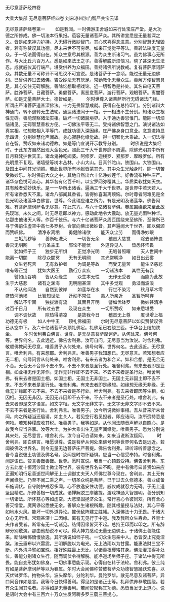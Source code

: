 <!-- { "loadSidebar": true } -->
无尽意菩萨经四卷


大乘大集部
无尽意菩萨经四卷
刘宋凉州沙门智严共宝云译


无尽意菩萨经卷第一
　　如是我闻。一时佛游王舍城如来行处宝庄严堂。是大功德之所修成。佛一切法本行果报。苞容无量诸菩萨众。其所讲宣悉是无量甚深之义。皆是如来神力护持。入无碍行微妙智门。其心欢喜得念进意。分别智慧无轻毁者。若有称赞叹其功德。尽未来世不可穷尽。如来正觉觉平等法。善转法轮度无量众。于一切法而得自在。知众生意尽其根源。善为众生断诸习气。虽为佛事心无所作。与大比丘六百万人。悉是如来法王之子。善得解脱断烦恼习。晓了甚深无生法忍。成就威仪其行端严。堪受供养为众福田。善持诸佛所说教戒。复有菩萨摩诃萨众。其数无量不可称计不可思议不可宣说。是诸菩萨于一念顷。能过无量无边佛刹。已曾供养过去诸佛。咨受妙法无有厌足。常勤教化无量众生。善解方便智慧具足。其心安住无碍解脱。善除忆想取相戏论。近一切智悉是补处。其名曰电天菩萨。胜诤菩萨。日藏菩萨。勇健菩萨。离恶意菩萨。游行菩萨。观眼菩萨。离闇菩萨。如是无量菩萨大士。德皆如是。
　　尔时世尊入诸菩萨所行无碍诸法门经。所谓庄严诸菩萨道甚深佛法。十力无畏智慧成就。获得自在总持印门。分别诸辩大神通门。转不退转无生法轮。通达诸法同于一相。于一相法不生分别。知诸众生根性无碍。善能观察诸法实相。破坏一切诸魔境界。入于通达善思惟门。能除一切烦恼诸见。无碍智慧善权方便。一切佛法平等无二。受持诸佛智慧之门。演说诸法如真实相。忆想取相入平等门。成就功德入深因缘。庄严佛身身口意业。念意进持显示四谛。分别妙慧化声闻故。身心寂静化缘觉故。得一切智化大乘故。入一切法得自在智。赞叹如来诸功德故。如是等门宣说开示教导分别。
　　时佛说是大集经时。于此东方自然出现大金色光。照此三千大千世界靡不周遍。除佛光明其中所有日月释梵护世天王。诸龙鬼神乾闼婆。阿修罗、迦楼罗、紧那罗．摩睺罗伽。所有光明悉不复现。诸墙壁等树木丛林。小山大山。目真邻陀山。铁围山。大铁围山。及国土中间其光彻照。若此世界所有地狱皆蒙其光。其中众生光触身时。除一切苦受微妙乐。尔时佛前大众之中。其地自然出六十亿净妙莲华。好香流布种种庄严。诸华杂色悦可众心。其华各有亿百千叶。以宝罗网弥覆其上。华质柔软犹如天衣。其有触者受妙快乐。是一一华所出诸香。遍满三千大千世界。是世界中若天若人。所有诸香悉灭不熏。诸龙八部闻其香者。皆得妙喜渐离烦恼。尔时尊者阿难见是金色光明及诸莲华白佛言。世尊。今此瑞应谁之所为。有是光明及诸莲华。佛告阿难。有菩萨摩诃萨名无尽意。在此东方。与六十亿诸菩萨俱。眷属围绕欲来至此故先现瑞。未久之间。时无尽意即以神力。感动此地令大震动。放无量光雨种种华。亿那由他诸天人等。作百千伎乐。与六十亿诸菩萨众周匝围绕来至佛所。至佛所已寻于佛前住虚空中高七多罗树。合掌向佛出微妙音。其声遍闻大千世界。即以偈颂而赞叹佛。
　　清净永离垢　　勇健除诸欲
　　能灭众尘劳　　而得净妙眼
　　三垢荒秽等　　善断吐洗灭
　　一切皆无余　　稽首大慈觉
　　除去诸怖畏　　善灭无明网
　　十力圣主王　　邪论不能伏
　　外道异见人　　皆悉怀怖畏
　　犹如师子王　　独步无所惧
　　正觉净光明　　无垢普照曜
　　天人世间中　　能离一切闇
　　除尽众闇冥　　无有无明网
　　其光常明净　　如日出云雾
　　众生老死苦　　无有救护者
　　为调是等故　　而受无量苦
　　能生坚慈悲　　唯有等正觉
　　犹如大医王　　勤行疗众疾
　　一切诸法本　　其性无有我
　　譬如山谷响　　皆从众缘生
　　众生本无性　　无作无受者
　　而能为此故　　生于大慈悲
　　诸有之渊海　　无明闇甚深
　　其中多觉观　　勇溢而波浪
　　不从他闻法　　自然到彼岸
　　如莲华在水　　行世不染污
　　秋月草木零　　盛热河池竭
　　比智知世法　　迁动不常住
　　愚人所亲近　　圣智所呵弃
　　解法不牢固　　独拔渡有流
　　其面目开明　　譬如优钵罗
　　微妙甚清净　　过百千日月
　　所有过去世　　及现在众生
　　一切所赞叹　　如来悉堪受
　　调不调伏故　　除热得清凉
　　是故我今日　　稽首无上尊
　　度世增上福　　功德无有极
　　如人中牛王　　顶礼佛福田
　　尔时无尽意菩萨以如实赞赞叹佛已从空中下。及六十亿诸菩萨众顶礼佛足。礼佛足已右绕三匝。于华台上结加趺坐。
　　尔时舍利弗白佛言。世尊。是无尽意菩萨摩诃萨。从何处来。佛号何等。世界何名。去此远近。佛告舍利弗。汝可自问。无尽意当为汝说。时舍利弗。敬顺佛教问无尽意。唯善男子从何处来。佛号何等。世界何名。去此远近。无尽意言。唯舍利弗。有来想耶。舍利弗言。唯善男子我知想已。无尽意言。若知想者应无二相。何缘问言从何处来。唯舍利弗。有来去者为和合义。如和合想。是无合无不合。无合无不合即不去不来。不去不来者是圣行处。唯舍利弗。有来去者即是业相。如业相无作无非作。无作无非作即不去不来。不去不来者是圣行处。唯舍利弗。有来去者是国土相。如国土相。无国土无非国土。无国土无非国土即不去不来。不去不来者是圣行处。唯舍利弗。有来去者即是缘想。如缘想无缘无非缘。无缘无非缘即不去不来。不去不来者是圣行处。唯舍利弗。有去来者即因等生相。如因相。无因无非因。无因无非因即不去不来。不去不来者是圣行处。唯舍利弗。有去来者即是文字语言。如文字相。无文字无非文字。无文字无非文字即不去不来。不去不来者是圣行处。舍利弗言。唯善男子。汝今所说微妙事相。吾从昔来所未曾闻。向之所疑当还启请。如主关人。若见空行若见担者。即应诘问。汝所赍持悉是何物。若知种稷应收其税。唯善男子。我等如是。从他闻法随音声解以自照心。是故我今应当咨禀。汝等大士。为护大乘出生无量声闻缘觉。唯善男子。愿为分别说其来处。无尽意言。唯舍利弗。汝今自可咨请如来。如来当说断汝疑网。
　　时舍利弗。即白佛言。唯愿世尊。说是菩萨从何处来佛号何等世界何名去是远近。若闻彼佛及世界名。则令无量无边菩萨庄严菩提。佛告舍利弗。谛听谛听善思念之。吾今当说彼土功德及佛名号。汝闻是时勿怀疑惧。应当一心信受奉持。时舍利弗。闻是语已。赞言善哉善哉。世尊。愿时宣说。我当一心顶戴受持。佛告舍利弗。东方去此度十恒河沙国土微尘等世界。彼有世界名曰不眴。是中有佛号曰普贤如来应正遍知明行足善逝世间解无上士调御丈夫天人师佛世尊今现在。舍利弗。其土无有声闻缘觉。乃至不闻二乘之声。一切圣众纯是菩萨。已于过去久修德本。善业成备布施调伏。自守防护戒忍多闻。心不放逸安住功德。威仪成就忍力无碍。于无上道坚固精进。所修善根一切成就。诸禅解脱三摩婆提。游戏神通大智照明。善分别知一切诸法。所怀慈心等如虚空。大悲坚固拯济众生。常行喜心令彼同欢。所有舍心善灭憎爱。魔网诤讼悉使无余。善解众生诸根所趣。随其根量授与法财。其心平等如地水火风。能坏一切外道异论。摧伏敌阵建立胜幡。入深佛法十力无畏。于诸大众心无所惧。常观甚深十二因缘。离有无见行于中道。我及我所众生寿命。养育士夫作者受者。断常有无一切诸见。结缚因缘皆灭不起。总持王印而以印之。所有辞辩分别敷演。那由他劫说不可尽。得大神力感动无量无边佛土。于诸佛土善能往来。断除嗔怖憍慢放逸。其所演说如师子吼。一切众生怨亲中人。悉皆安止究竟涅槃。法云垂布以兴雷震。三明解脱以为电光。无上法雨以为甘露。能惠法财三宝不断。内外清净譬如宝珠。相好殊胜最上无比。以诸善根璎珞其身。佛法灌顶得补处位。善能分别诸众生行。随而调伏令得解脱。能净道场坐师子座。于诸法中得无所畏。能自变形犹如佛身。一切佛事悉能示现。心得自在转于法轮。舍利弗。彼土纯有如是菩萨摩诃萨等以为眷属。尔时大会闻佛称赞彼菩萨众功德智慧踊跃欢喜。以天优钵罗华。拘物头华。波头摩华。分陀利华。曼陀罗华。散无尽意及诸菩萨。异口同音作如是言。我等今日快得善利。得见如是诸正士等。礼拜供养恭敬围绕。若有众生闻其名者。亦得如是无量善利。若闻赞叹称其功德。悉皆当发无上道心。说是语时大会中有三百六十万众生发阿耨多罗三藐三菩提心。
